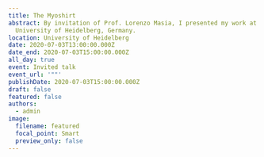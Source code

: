 ```yaml
---
title: The Myoshirt
abstract: By invitation of Prof. Lorenzo Masia, I presented my work at the
  University of Heidelberg, Germany.
location: University of Heidelberg
date: 2020-07-03T13:00:00.000Z
date_end: 2020-07-03T15:00:00.000Z
all_day: true
event: Invited talk
event_url: '""'
publishDate: 2020-07-03T15:00:00.000Z
draft: false
featured: false
authors:
  - admin
image:
  filename: featured
  focal_point: Smart
  preview_only: false
---
```

